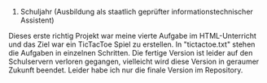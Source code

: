 1. Schuljahr (Ausbildung als staatlich geprüfter informationstechnischer Assistent)   

Dieses erste richtig Projekt war meine vierte Aufgabe im HTML-Unterricht und das
Ziel war ein TicTacToe Spiel zu erstellen. In "tictactoe.txt" stehen die Aufgaben in einzelnen Schritten.
Die fertige Version ist leider auf den Schulservern verloren gegangen, vielleicht
wird diese Version in geraumer Zukunft beendet.
Leider habe ich nur die finale Version im Repository.